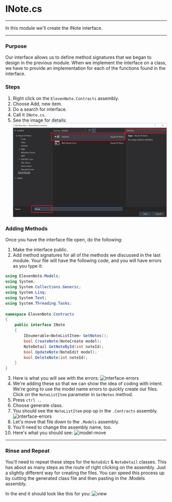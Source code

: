 # INote.cs
---
In this module we'll create the INote interface.

<hr />

### Purpose
Our interface allows us to define method signatures that we began to design in the previous module. When we implement the interface on a class, we have to provide an implementation for each of the functions found in the interface. 

### Steps
1. Right click on the `ElevenNote.Contracts` assembly.
2. Choose Add, new item.
3. Do a search for interface. 
4. Call it `INote.cs`.
5. See the image for details:
![interface](../assets/6.1-interface.png)

### Adding Methods
Once you have the interface file open, do the following:
1. Make the interface public.
2. Add method signatures for all of the methods we discussed in the last module. Your file will have the following code, and you will have errors as you type it:

```cs
using ElevenNote.Models;
using System;
using System.Collections.Generic;
using System.Linq;
using System.Text;
using System.Threading.Tasks;

namespace ElevenNote.Contracts
{
    public interface INote
    {
        IEnumerable<NoteListItem> GetNotes();
        bool CreateNote(NoteCreate model);
        NoteDetail GetNoteById(int noteId);
        bool UpdateNote(NoteEdit model);
        bool DeleteNote(int noteId);
    }
}
```

3. Here is what you will see with the errors:
![interface-errors](..assets/6.1-interface.png)
4. We're adding these so that we can show the idea of coding with intent. We're going to use the model name errors to quickly create our files. Click on the `NoteListItem` parameter in `GetNotes` method.
5. Press `ctrl .`.
6. Choose generate class.
7. You should see the `NoteListItem` pop up in the `.Contracts` assembly. 
![interface-errors](..assets/6.1-note-list-gen.png)
8. Let's move that file down to the `.Models` assembly.
9. You'll need to change the assembly name, too.
10. Here's what you should see:
![model-move](..assets/6.1-note-list-item.png)


<hr />

### Rinse and Repeat
You'll need to repeat these steps for the `NoteEdit` & `NoteDetail` classes. This has about as many steps as the route of right clicking on the assembly. Just a slightly different way for creating the files. You can speed this process up by cutting the generated class file and then pasting in the .Models assembly.

In the end it should look like this for you:
![view](..assets/6.1-finished.png)